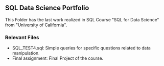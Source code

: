 ## SQL Data Science Portfolio

This Folder has the last work realized in SQL Course "SQL for Data Science" from "University of California".

### Relevant Files

  * SQL_TEST4.sql: Simple queries for specific questions related to data manipulation.
  * Final assignment: Final Project of the course.
